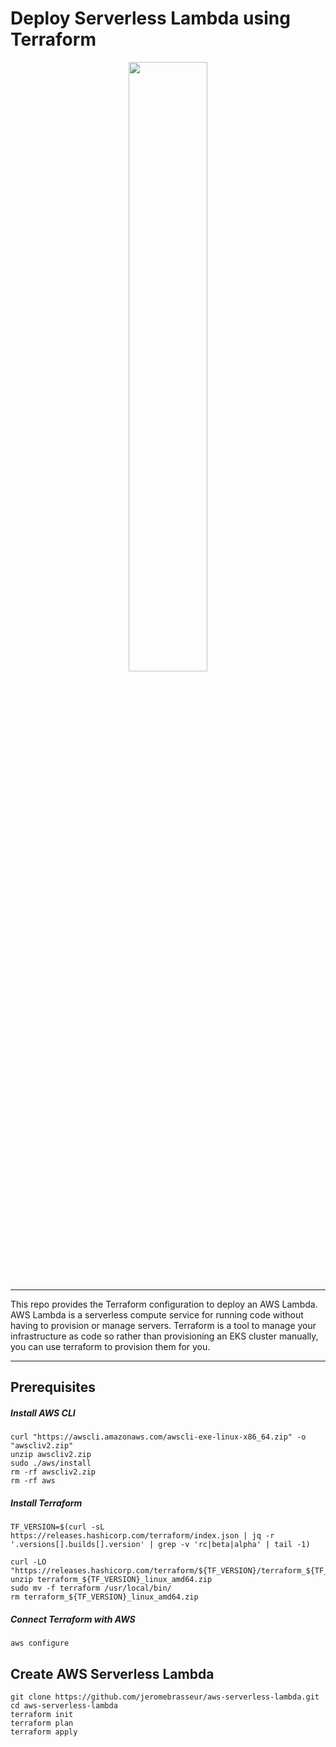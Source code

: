 # Deploy Serverless Lambda using Terraform

<p align="center"><img src="img/EKS-Terraform.jpg" width="50%"></p>

----

This repo provides the Terraform configuration to deploy an AWS Lambda. AWS Lambda is a serverless compute service for running code without having to provision or manage servers. Terraform is a tool to manage your infrastructure as code so rather than provisioning an EKS cluster manually, you can use terraform to provision them for you.

----

## Prerequisites


##### Install AWS CLI

```
curl "https://awscli.amazonaws.com/awscli-exe-linux-x86_64.zip" -o "awscliv2.zip"
unzip awscliv2.zip
sudo ./aws/install
rm -rf awscliv2.zip
rm -rf aws
```

##### Install Terraform

```
TF_VERSION=$(curl -sL https://releases.hashicorp.com/terraform/index.json | jq -r '.versions[].builds[].version' | grep -v 'rc|beta|alpha' | tail -1)

curl -LO "https://releases.hashicorp.com/terraform/${TF_VERSION}/terraform_${TF_VERSION}_linux_amd64.zip"
unzip terraform_${TF_VERSION}_linux_amd64.zip
sudo mv -f terraform /usr/local/bin/
rm terraform_${TF_VERSION}_linux_amd64.zip
```

##### Connect Terraform with AWS

```
aws configure
```

## Create AWS Serverless Lambda

```
git clone https://github.com/jeromebrasseur/aws-serverless-lambda.git
cd aws-serverless-lambda
terraform init
terraform plan
terraform apply
```
